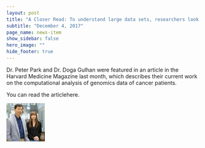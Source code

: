 ```yaml
---
layout: post
title: "A Closer Read: To understand large data sets, researchers look to tools that decipher patterns in natural language"
subtitle: "December 4, 2017"
page_name: news-item
show_sidebar: false
hero_image: ""
hide_footer: true
---
```


Dr. Peter Park and Dr. Doga Gulhan were featured in an article in the Harvard Medicine Magazine last month, which describes their current work on the computational analysis of genomics data of cancer patients.

You can read the articlehere.

![Image](/img/news-images/10_lb_peterdoga.jpg)

